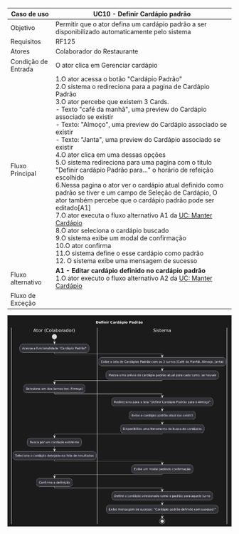 | Caso de uso         | UC10 - Definir Cardápio padrão                                                                                                                                                                                                                                                                                                                                                                                                                                                                                                                                                                                                                                                                                                                                                                                                                                                                                                                                                                                                                       |
| ------------------- | --------------------------------------------------------------------------------------------------------------------------------------------------------------------------------------------------------------------------------------------------------------------------------------------------------------------------------------------------------------------------------------------------------------------------------------------------------------------------------------------------------------------------------------------------------------------------------------------------------------------------------------------------------------------------------------------------------------------------------------------------------------------------------------------------------------------------------------------------------------------------------------------------------------------------------------------------------------------------------------------------------------------------------------------- |
| Objetivo            | Permitir que o ator defina um cardápio padrão a ser disponibilizado automaticamente pelo sistema                                                                                                                                                                                                                                                                                                                                                                                                                                                                                                                                                                                                                                                                                                                                                                                                                                                                                                                                              |
| Requisitos          | RF125                                                                                                                                                                                                                                                                                                                                                                                                                                                                                                                                                                                                                                                                                                                                                                                                                                                                                                                                                                                                                                         |
| Atores              | Colaborador do Restaurante                                                                                                                                                                                                                                                                                                                                                                                                                                                                                                                                                                                                                                                                                                                                                                                                                                                                                                                                                                                                                    |
| Condição de Entrada | O ator clica em Gerenciar cardápio                                                                                                                                                                                                                                                                                                                                                                                                                                                                                                                                                                                                                                                                                                                                                                                                                                                                                                                                                                                                            |
| Fluxo Principal     | 1.O ator acessa o botão "Cardápio Padrão"<br>2.O sistema o redireciona para a pagina de Cardápio Padrão<br>3.O ator percebe que existem 3 Cards.<br>   - Texto "café da manhã", uma preview do Cardápio associado se existir<br>   - Texto: "Almoço", uma preview do Cardápio associado se existir<br>   - Texto: "Janta", uma preview do Cardápio associado se existir<br>4.O ator clica em uma dessas opções<br>5.O sistema redireciona para uma pagina com o titulo "Definir cardápio Padrão para..." o horário de refeição escolhido<br>6.Nessa pagina o ator ver o cardápio atual definido como padrão se tiver e um campo de Seleção de Cardápio, O ator também percebe que o cardápio padrão pode ser editado[A1]<br>7.O ator executa o fluxo alternativo A1 da [UC: Manter Cardápio](especificacao_manter_cardapios.md)<br>8.O ator seleciona o cardápio buscado<br>9.O sistema exibe um modal de confirmação<br>10.O ator confirma<br>11.O sistema define o esse cardápio como padrão<br>12. O sistema exibe uma mensagem de sucesso |
| Fluxo alternativo   | **A1 - Editar cardápio definido no cardápio padrão**<br>1.O ator executo o fluxo alternativo A2 da [UC: Manter Cardápio](especificacao_manter_cardapios)                                                                                                                                                                                                                                                                                                                                                                                                                                                                                                                                                                                                                                                                                                                                                                                                                                                                                      |
| Fluxo de Exceção    |                                                                                                                                                                                                                                                                                                                                                                                                                                                                                                                                                                                                                                                                                                                                                                                                                                                                                                                                                                                                                                               |
![Diagram](atividades_definirPadrao.png)
